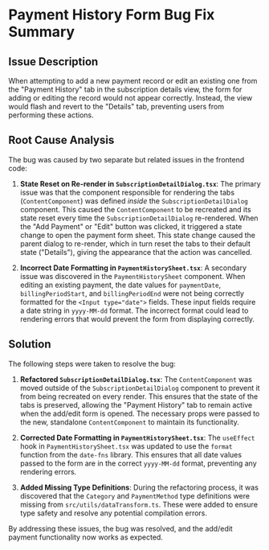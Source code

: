 # Payment History Form Bug Fix Summary

## Issue Description

When attempting to add a new payment record or edit an existing one from the "Payment History" tab in the subscription details view, the form for adding or editing the record would not appear correctly. Instead, the view would flash and revert to the "Details" tab, preventing users from performing these actions.

## Root Cause Analysis

The bug was caused by two separate but related issues in the frontend code:

1.  **State Reset on Re-render in `SubscriptionDetailDialog.tsx`**: The primary issue was that the component responsible for rendering the tabs (`ContentComponent`) was defined *inside* the `SubscriptionDetailDialog` component. This caused the `ContentComponent` to be recreated and its state reset every time the `SubscriptionDetailDialog` re-rendered. When the "Add Payment" or "Edit" button was clicked, it triggered a state change to open the payment form sheet. This state change caused the parent dialog to re-render, which in turn reset the tabs to their default state ("Details"), giving the appearance that the action was cancelled.

2.  **Incorrect Date Formatting in `PaymentHistorySheet.tsx`**: A secondary issue was discovered in the `PaymentHistorySheet` component. When editing an existing payment, the date values for `paymentDate`, `billingPeriodStart`, and `billingPeriodEnd` were not being correctly formatted for the `<Input type="date">` fields. These input fields require a date string in `yyyy-MM-dd` format. The incorrect format could lead to rendering errors that would prevent the form from displaying correctly.

## Solution

The following steps were taken to resolve the bug:

1.  **Refactored `SubscriptionDetailDialog.tsx`**: The `ContentComponent` was moved outside of the `SubscriptionDetailDialog` component to prevent it from being recreated on every render. This ensures that the state of the tabs is preserved, allowing the "Payment History" tab to remain active when the add/edit form is opened. The necessary props were passed to the new, standalone `ContentComponent` to maintain its functionality.

2.  **Corrected Date Formatting in `PaymentHistorySheet.tsx`**: The `useEffect` hook in `PaymentHistorySheet.tsx` was updated to use the `format` function from the `date-fns` library. This ensures that all date values passed to the form are in the correct `yyyy-MM-dd` format, preventing any rendering errors.

3.  **Added Missing Type Definitions**: During the refactoring process, it was discovered that the `Category` and `PaymentMethod` type definitions were missing from `src/utils/dataTransform.ts`. These were added to ensure type safety and resolve any potential compilation errors.

By addressing these issues, the bug was resolved, and the add/edit payment functionality now works as expected.
